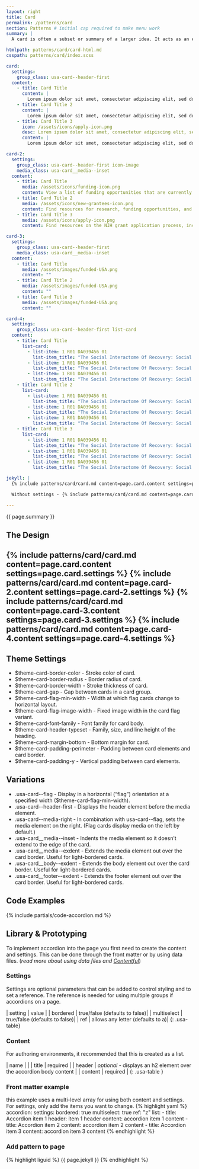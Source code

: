 ```yaml
---
layout: right
title: Card
permalink: /patterns/card
section: Patterns # initial cap required to make menu work
summary: |
  A card is often a subset or summary of a larger idea. It acts as an entry point to more detailed information. This summary can contain a variety of content types, such as text, images and multimedia, or buttons and links.

htmlpath: patterns/card/card-html.md
csspath: patterns/card/index.scss

card:
  settings:
    group_class: usa-card--header-first
  content:
    - title: Card Title
      content: |
        Lorem ipsum dolor sit amet, consectetur adipiscing elit, sed do eiusmod tempor incididunt ut labore et dolore magna aliqua. Ut enim ad minim veniam, quis nostrud exercitation ullamco laboris nisi ut aliquip ex ea commodo consequat.
    - title: Card Title 2
      content: |
        Lorem ipsum dolor sit amet, consectetur adipiscing elit, sed do eiusmod tempor incididunt ut labore et dolore magna aliqua. Ut enim ad minim veniam, quis nostrud exercitation ullamco laboris nisi ut aliquip ex ea commodo consequat.
    - title: Card Title 3
      icon: /assets/icons/apply-icon.png
      desc: Lorem ipsum dolor sit amet, consectetur adipiscing elit, sed do eiusmod tempor incididunt ut labore et dolore magna aliqua.
      content: |
        Lorem ipsum dolor sit amet, consectetur adipiscing elit, sed do eiusmod tempor incididunt ut labore et dolore magna aliqua. Ut enim ad minim veniam, quis nostrud exercitation ullamco laboris nisi ut aliquip ex ea commodo consequat.

card-2:
  settings:
    group_class: usa-card--header-first icon-image
    media_class: usa-card__media--inset
  content:
    - title: Card Title
      media: /assets/icons/funding-icon.png
      content: View a list of funding opportunities that are currently accepting applications.
    - title: Card Title 2
      media: /assets/icons/new-grantees-icon.png
      content: Find resources for research, funding opportunities, and workshops that may be helpful to new and early-stage investigators.
    - title: Card Title 3
      media: /assets/icons/apply-icon.png
      content: Find resources on the NIH grant application process, including application tips, forms, and instructions.

card-3:
  settings:
    group_class: usa-card--header-first
    media_class: usa-card__media--inset
  content:
    - title: Card Title
      media: /assets/images/funded-USA.png
      content: ""
    - title: Card Title 2
      media: /assets/images/funded-USA.png
      content: ""
    - title: Card Title 3
      media: /assets/images/funded-USA.png
      content: ""

card-4:
  settings:
    group_class: usa-card--header-first list-card
  content:
    - title: Card Title
      list-card:
        - list-item: 1 R01 DA039456 01
          list-item_title: "The Social Interactome Of Recovery: Social Media As Therapy Development"
        - list-item: 1 R01 DA039456 01
          list-item_title: "The Social Interactome Of Recovery: Social Media As Therapy Development"
        - list-item: 1 R01 DA039456 01
          list-item_title: "The Social Interactome Of Recovery: Social Media As Therapy Development"
    - title: Card Title 2
      list-card:
        - list-item: 1 R01 DA039456 01
          list-item_title: "The Social Interactome Of Recovery: Social Media As Therapy Development"
        - list-item: 1 R01 DA039456 01
          list-item_title: "The Social Interactome Of Recovery: Social Media As Therapy Development"
        - list-item: 1 R01 DA039456 01
          list-item_title: "The Social Interactome Of Recovery: Social Media As Therapy Development"
    - title: Card Title 3
      list-card:
        - list-item: 1 R01 DA039456 01
          list-item_title: "The Social Interactome Of Recovery: Social Media As Therapy Development"
        - list-item: 1 R01 DA039456 01
          list-item_title: "The Social Interactome Of Recovery: Social Media As Therapy Development"
        - list-item: 1 R01 DA039456 01
          list-item_title: "The Social Interactome Of Recovery: Social Media As Therapy Development"

jekyll: |
  {% include patterns/card/card.md content=page.card.content settings=page.card.settings %}

  Without settings - {% include patterns/card/card.md content=page.card.content %}

---
```

{{ page.summary }}

## The Design
{% include patterns/card/card.md content=page.card.content settings=page.card.settings %}
{% include patterns/card/card.md content=page.card-2.content settings=page.card-2.settings %}
{% include patterns/card/card.md content=page.card-3.content settings=page.card-3.settings %}
{% include patterns/card/card.md content=page.card-4.content settings=page.card-4.settings %}
---

## Theme Settings
- $theme-card-border-color - Stroke color of card.
- $theme-card-border-radius - Border radius of card.
- $theme-card-border-width - Stroke thickness of card.
- $theme-card-gap - Gap between cards in a card group.
- $theme-card-flag-min-width - Width at which flag cards change to horizontal layout.
- $theme-card-flag-image-width - Fixed image width in the card flag variant.
- $theme-card-font-family - Font family for card body.
- $theme-card-header-typeset - Family, size, and line height of the heading.
- $theme-card-margin-bottom - Bottom margin for card.
- $theme-card-padding-perimeter - Padding between card elements and card border.
- $theme-card-padding-y - Vertical padding between card elements.

## Variations
- .usa-card--flag - Display in a horizontal (“flag”) orientation at a specified width ($theme-card-flag-min-width).
- .usa-card--header-first - Displays the header element before the media element.
- .usa-card--media-right - In combination with usa-card--flag, sets the media element on the right. (Flag cards display media on the left by default.)
- .usa-card__media--inset - Indents the media element so it doesn’t extend to the edge of the card.
- .usa-card__media--exdent - Extends the media element out over the card border. Useful for light-bordered cards.
- .usa-card__body--exdent - Extends the body element out over the card border. Useful for light-bordered cards.
- .usa-card__footer--exdent - Extends the footer element out over the card border. Useful for light-bordered cards.

## Code Examples
{% include partials/code-accordion.md %}

## Library & Prototyping
To implement accordion into the page you first need to create the content and settings. This can be done through the front matter or by using data files. (*read more about using data files and [Contentful](docs/contentful)*)

### Settings
Settings are optional parameters that can be added to control styling and to set a reference. The reference is needed for using multiple groups if accordions on a page.

| setting | value |
| bordered | true/false (defaults to false)|
| multiselect | true/false (defaults to false)|
| ref | allows any letter (defaults to a)|
{: .usa-table}

### Content
For authoring environments, it recommended that this is created as a list.

| name |  |
| title | <i class="fa-solid fa-check"></i> required |
| header | *optional* - displays an h2 element over the accordion body content |
| content | <i class="fa-solid fa-check"></i> required |
{: .usa-table }

### Front matter example
this example uses a multi-level array for using both content and settings. For settings, only add the items you want to change.
{% highlight yaml %}
accordion:
  settings:
    bordered: true
    multiselect: true
    ref: "z"
  list:
    - title: Accordion item 1
      header: item 1 header
      content: accordion item 1 content
    - title: Accordion item 2
      content: accordion item 2 content
    - title: Accordion item 3
      content: accordion item 3 content
{% endhighlight %}

### Add pattern to page
{% highlight liguid %}
  {{ page.jekyll }}
{% endhighlight %}
